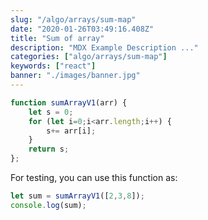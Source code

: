 ```yaml
---
slug: "/algo/arrays/sum-map"
date: "2020-01-26T03:49:16.408Z"
title: "Sum of array"
description: "MDX Example Description ..."
categories: ["algo/arrays/sum-map"]
keywords: ["react"]
banner: "./images/banner.jpg"
---
```



```javascript
function sumArrayV1(arr) {
    let s = 0;
    for (let i=0;i<arr.length;i++) {
        s+= arr[i];
    }
    return s;
};
```

For testing, you can use this function as:

```javascript
let sum = sumArrayV1([2,3,8]);
console.log(sum);
```


<Counter initialCounter={3} />
